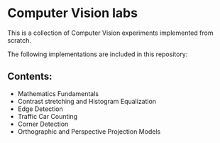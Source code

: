# Computer Vision labs

This is a collection of Computer Vision experiments implemented from scratch.

The following implementations are included in this repository:

## Contents:
- Mathematics Fundamentals
- Contrast stretching and Histogram Equalization
- Edge Detection
- Traffic Car Counting
- Corner Detection
- Orthographic and Perspective Projection Models
